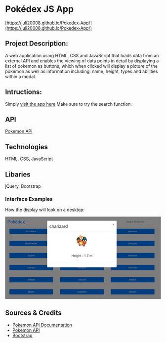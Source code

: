 # Pokédex JS App 

[https://juli20008.github.io/Pokedex-App/](https://juli20008.github.io/Pokedex-App/)

##  Project Description: 

A web application using HTML, CSS and JavaScript that loads data from an external API and enables the viewing of data points in detail by displaying a list of pokemon as buttons, which when clicked will display a picture of the pokemon as well as information including: name, height, types and abilities within a modal.

## Intructions: 

Simply [visit the app here](https://davidrmcintyre.github.io/Javascript-Pokedex-App/)
Make sure to try the search function.

## API

[Pokemon API](https://pokeapi.co/api/v2/pokemon/?limit=151)

## Technologies

HTML, CSS, JavaScript

## Libaries

jQuery, Bootstrap

### Interface Examples

How the display will look on a desktop:

![img1920](https://github.com/juli20008/Pokedex-App/blob/108af70e82883be6716ad1d96255cc94e3480aae/img/PokedexApp.PNG)

## Sources & Credits

* [Pokemon API Documentation](https://pokeapi.co/docs/v2)
* [Pokemon API](https://pokeapi.co/api/v2/pokemon/?limit=151)
* [Bootstrap](https://getbootstrap.com/docs/5.3/getting-started/introduction/)
